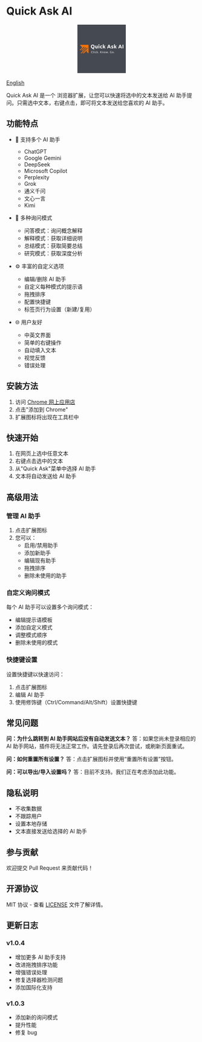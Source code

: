 # Quick Ask AI

<p align="center">
  <img src="icons/icon128.png" alt="Quick Ask AI Logo">
</p>

[English](README.md)

Quick Ask AI 是一个 浏览器扩展，让您可以快速将选中的文本发送给 AI 助手提问。只需选中文本，右键点击，即可将文本发送给您喜欢的 AI 助手。

## 功能特点

- 🤖 支持多个 AI 助手
  - ChatGPT
  - Google Gemini
  - DeepSeek
  - Microsoft Copilot
  - Perplexity
  - Grok
  - 通义千问
  - 文心一言
  - Kimi

- 🎯 多种询问模式
  - 问答模式：询问概念解释
  - 解释模式：获取详细说明
  - 总结模式：获取简要总结
  - 研究模式：获取深度分析

- ⚙️ 丰富的自定义选项
  - 编辑/删除 AI 助手
  - 自定义每种模式的提示语
  - 拖拽排序
  - 配置快捷键
  - 标签页行为设置（新建/复用）

- 🌐 用户友好
  - 中英文界面
  - 简单的右键操作
  - 自动填入文本
  - 视觉反馈
  - 错误处理

## 安装方法

1. 访问 [Chrome 网上应用店](your_store_link)
2. 点击"添加到 Chrome"
3. 扩展图标将出现在工具栏中

## 快速开始

1. 在网页上选中任意文本
2. 右键点击选中的文本
3. 从"Quick Ask"菜单中选择 AI 助手
4. 文本将自动发送给 AI 助手

## 高级用法

### 管理 AI 助手

1. 点击扩展图标
2. 您可以：
   - 启用/禁用助手
   - 添加新助手
   - 编辑现有助手
   - 拖拽排序
   - 删除未使用的助手

### 自定义询问模式

每个 AI 助手可以设置多个询问模式：
- 编辑提示语模板
- 添加自定义模式
- 调整模式顺序
- 删除未使用的模式

### 快捷键设置

设置快捷键以快速访问：
1. 点击扩展图标
2. 编辑 AI 助手
3. 使用修饰键（Ctrl/Command/Alt/Shift）设置快捷键

## 常见问题

**问：为什么跳转到 AI 助手网站后没有自动发送文本？**
答：如果您尚未登录相应的 AI 助手网站，插件将无法正常工作。请先登录后再次尝试，或刷新页面重试。

**问：如何重置所有设置？**
答：点击扩展图标并使用“重置所有设置”按钮。

**问：可以导出/导入设置吗？**
答：目前不支持。我们正在考虑添加此功能。

## 隐私说明

- 不收集数据
- 不跟踪用户
- 设置本地存储
- 文本直接发送给选择的 AI 助手

## 参与贡献

欢迎提交 Pull Request 来贡献代码！

## 开源协议

MIT 协议 - 查看 [LICENSE](LICENSE) 文件了解详情。

## 更新日志

### v1.0.4
- 增加更多 AI 助手支持
- 改进拖拽排序功能
- 增强错误处理
- 修复选择器检测问题
- 添加国际化支持

### v1.0.3
- 添加新的询问模式
- 提升性能
- 修复 bug 